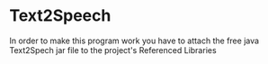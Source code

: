# Text2Speech
In order to make this program work you have to attach the free java Text2Spech jar file to the project's Referenced Libraries
